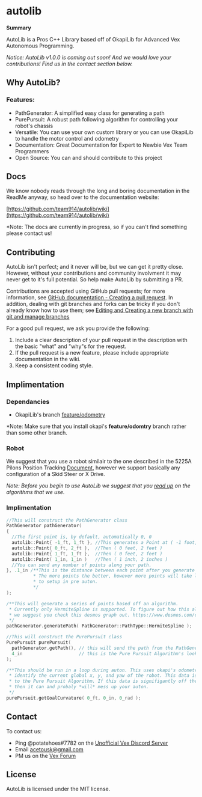 # autolib

**Summary** 

AutoLib is a Pros C++ Library based off of OkapiLib for Advanced Vex Autonomous Programming. 
 
*Notice: AutoLib v1.0.0 is coming out soon! And we would love your contributions! Find us in the contact section below.* 

## Why AutoLib?

### Features:
 - PathGenerator: A simplified easy class for generating a path
 - PurePursuit: A robust path following algorithm for controlling your robot's chassis
 - Versatile: You can use your own custom library or you can use OkapiLib to handle the motor control and odometry
 - Documentation: Great Documentation for Expert to Newbie Vex Team Programmers
 - Open Source: You can and should contribute to this project
 
## Docs
We know nobody reads through the long and boring documentation in the ReadMe anyway, so head over to the documentation website:

[https://github.com/team914/autolib/wiki](https://github.com/team914/autolib/wiki)

*Note: The docs are currently in progress, so if you can't find something please contact us!

## Contributing
AutoLib isn't perfect; and it never will be, but we can get it pretty close. However, without your contributions and community involvment it may never get to it's full potential. So help make AutoLib by submitting a PR.

Contributions are
accepted using GitHub pull requests; for more information, see 
[GitHub documentation - Creating a pull request](https://help.github.com/articles/creating-a-pull-request/). In addition, dealing with git branches and forks can be tricky if you don't already know how to use them; see [Editing and Creating a new branch with git and manage branches](https://github.com/acetousk/autolib/wiki/Editing-Create-a-new-branch-with-git-and-manage-branches)

For a good pull request, we ask you provide the following:

1. Include a clear description of your pull request in the description with the basic "what" and "why"s for the request.
2. If the pull request is a new feature, please include appropriate documentation in the wiki.
3. Keep a consistent coding style.

## Implimentation

### Dependancies
 - OkapiLib's branch [feature/odometry](https://github.com/OkapiLib/OkapiLib/tree/feature/odometry)

 *Note: Make sure that you install okapi's **feature/odomtry** branch rather than some other branch. 

### Robot
We suggest that you use a robot similair to the one described in the 5225A Pilons Position Tracking [Document](https://github.com/OkapiLib/OkapiLib/tree/feature/odometry), however we support basically any configuration of a Skid Steer or X Drive.

*Note: Before you begin to use AutoLib we suggest that you [read up](https://github.com/team914/autolib/wiki/Basic-Autonomous-Tiers-Theory) on the algorithms that we use.*

### Implimentation
```cpp
//This will construct the PathGenerator class
PathGenerator pathGenerator(
{
  //The first point is, by default, automatically 0, 0
  autolib::Point{ -1_ft, 1_ft }, //This generates a Point at ( -1 foot, 1 foot )
  autolib::Point{ 0_ft, 2_ft },  //Then ( 0 feet, 2 feet )
  autolib::Point{ 1_ft, 1_ft },  //Then ( 0 feet, 2 feet )
  autolib::Point( 1_in, 1_in )   //Then ( 1 inch, 2 inches )
  //You can send any number of points along your path.
}, .1_in /**This is the distance between each point after you generate a path. 
          * The more points the better, however more points will take longer 
          * to setup in pre auton.
          */
);

/**This will generate a series of points based off an algorithm. 
 * Currently only HermiteSpline is supported. To figure out how this algoritm works, 
 * we suggest you check this desmos graph out. https://www.desmos.com/calculator/h2jshqzjdo
 */
pathGenerator.generatePath( PathGenerator::PathType::HermiteSpline );

//This will construct the PurePursuit class
PurePursuit purePursuit( 
  pathGenerator.getPath(), // this will send the path from the PathGenerator to PurePursuit
  4_in                     // this is the Pure Pursuit Algorithm's lookaheadDistance
);

/**This should be run in a loop during auton. This uses okapi's odometry feature to 
 * identify the current global x, y, and yaw of the robot. This data is extremely vital 
 * to the Pure Pursuit Algorithm. If this data is signifigantly off the actual position, 
 * then it can and probaly *will* mess up your auton.
 */
purePursuit.getGoalCurvature( 0_ft, 0_in, 0_rad );

```
## Contact

To contact us:
 - Ping @potatehoes#7782 on the [Unofficial Vex Discord Server](https://discord.gg/EpPejXk)
 - Email acetousk@gmail.com
 - PM us on the [Vex Forum](https://www.vexforum.com/u/potatehoes914m)
 
## License

AutoLib is licensed under the MIT license.
